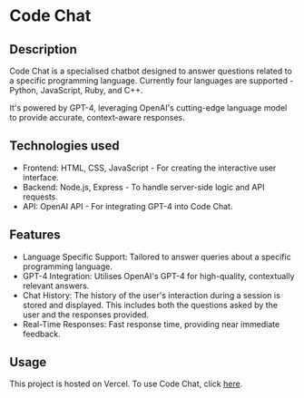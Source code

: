 # Code Chat

## Description

Code Chat is a specialised chatbot designed to answer questions related to a specific programming language. Currently four languages are supported - Python, JavaScript, Ruby, and C++.

It's powered by GPT-4, leveraging OpenAI's cutting-edge language model to provide accurate, context-aware responses.

## Technologies used

- Frontend: HTML, CSS, JavaScript - For creating the interactive user interface.
- Backend: Node.js, Express - To handle server-side logic and API requests.
- API: OpenAI API - For integrating GPT-4 into Code Chat.

## Features

- Language Specific Support: Tailored to answer queries about a specific programming language.
- GPT-4 Integration: Utilises OpenAI's GPT-4 for high-quality, contextually relevant answers.
- Chat History: The history of the user's interaction during a session is stored and displayed. This includes both the questions asked by the user and the responses provided.
- Real-Time Responses: Fast response time, providing near immediate feedback.

## Usage

This project is hosted on Vercel. To use Code Chat, click [here](https://code-chat-site.vercel.app/).
